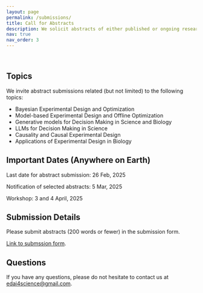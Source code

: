 ```yaml
---
layout: page
permalink: /submissions/
title: Call for Abstracts
description: We solicit abstracts of either published or ongoing research from junior researchers. Authors of selected abstracts will have a chance to present a lightning talk on the same (10 min).
nav: true
nav_order: 3
---
```


<br>

## Topics

We invite abstract submissions related (but not limited) to the following topics:

* Bayesian Experimental Design and Optimization
* Model-based Experimental Design and Offline Optimization
* Generative models for Decision Making in Science and Biology
* LLMs for Decision Making in Science
* Causality and Causal Experimental Design
* Applications of Experimental Design in Biology

## Important Dates (Anywhere on Earth)

Last date for abstract submission: 26 Feb, 2025

Notification of selected abstracts: 5 Mar, 2025

Workshop: 3 and 4 April, 2025

## Submission Details

Please submit abstracts (200 words or fewer) in the submission form.

[Link to submssion form](https://docs.google.com/forms/d/e/1FAIpQLSeAmUq7h2VRTySdQvZpqdoPwuScBLLe10jf7y9FluxFvbr4QQ/viewform?usp=header).

## Questions

If you have any questions, please do not hesitate to contact us at [edai4science@gmail.com](mailto:edai4science@gmail.com).
